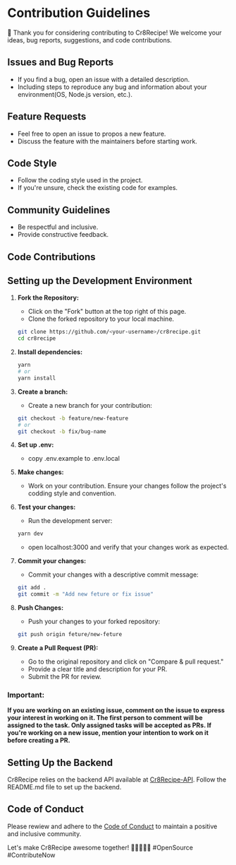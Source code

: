 # Contribution Guidelines

👋 Thank you for considering contributing to Cr8Recipe! We welcome your ideas, bug reports, suggestions, and code contributions.

## Issues and Bug Reports

- If you find a bug, open an issue with a detailed description.
- Including steps to reproduce any bug and information about your environment(OS, Node.js version, etc.).

## Feature Requests

- Feel free to open an issue to propos a new feature.
- Discuss the feature with the maintainers before starting work.

## Code Style

- Follow the coding style used in the project.
- If you're unsure, check the existing code for examples.

## Community Guidelines

- Be respectful and inclusive.
- Provide constructive feedback.

## Code Contributions

## Setting up the Development Environment

1. **Fork the Repository:**

   - Click on the "Fork" button at the top right of this page.
   - Clone the forked repository to your local machine.

   ```bash
   git clone https://github.com/<your-username>/cr8recipe.git
   cd cr8recipe
   ```

2. **Install dependencies:**

   ```bash
   yarn
   # or
   yarn install
   ```

3. **Create a branch:**

   - Create a new branch for your contribution:

   ```bash
   git checkout -b feature/new-feature
   # or
   git checkout -b fix/bug-name
   ```

4. **Set up .env:**

   - copy .env.example to .env.local

5. **Make changes:**

   - Work on your contribution. Ensure your changes follow the project's codding style and convention.

6. **Test your changes:**

   - Run the development server:

   ```bash
   yarn dev
   ```

   - open localhost:3000 and verify that your changes work as expected.

7. **Commit your changes:**

   - Commit your changes with a descriptive commit message:

   ```bash
   git add .
   git commit -m "Add new feture or fix issue"
   ```

8. **Push Changes:**

   - Push your changes to your forked repository:

   ```bash
   git push origin feture/new-feture
   ```

9. **Create a Pull Request (PR):**
   - Go to the original repository and click on "Compare & pull request."
   - Provide a clear title and description for your PR.
   - Submit the PR for review.

### Important:

**If you are working on an existing issue, comment on the issue to express your interest in working on it. The first person to comment will be assigned to the task. Only assigned tasks will be accepted as PRs. If you're working on a new issue, mention your intention to work on it before creating a PR.**

## Setting Up the Backend

Cr8Recipe relies on the backend API available at [Cr8Recipe-API](https://github.com/Koushik1311/Cr8Recipe-API.git). Follow the README.md file to set up the backend.

## Code of Conduct

Please rewiew and adhere to the [Code of Conduct](CODEOFCONDUCT.md) to maintain a positive and inclusive community.

Let's make Cr8Recipe awesome together! 🚀👩‍💻👨‍💻 #OpenSource #ContributeNow
